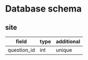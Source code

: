 # Database schema

## site

| field       | type | additional |
| ----------- | ---- | ---------- |
| question_id | int  | unique     |
